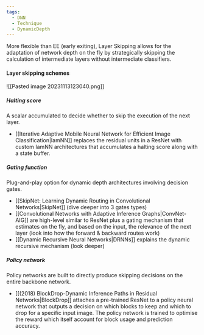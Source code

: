 ```yaml
---
tags:
  - DNN
  - Technique
  - DynamicDepth
---
```

More flexible than EE (early exiting), Layer Skipping allows for the adaptation of network depth on the fly by strategically skipping the calculation of intermediate layers without intermediate classifiers.
#### Layer skipping schemes
![[Pasted image 20231113123040.png]]
##### Halting score
A scalar accumulated to decide whether to skip the execution of the next layer. 
- [[Iterative Adaptive Mobile Neural Network for Efficient Image Classification|IamNN]] replaces the residual units in a ResNet with custom IamNN architectures that accumulates a halting score along with a state buffer.
##### Gating function
Plug-and-play option for dynamic depth architectures involving decision gates.
- [[SkipNet: Learning Dynamic Routing in Convolutional Networks|SkipNet]] (dive deeper into 3 gates types)
- [[Convolutional Networks with Adaptive Inference Graphs|ConvNet-AIG]] are high-level similar to ResNet plus a gating mechanism that estimates on the fly, and based on the input, the relevance of the next layer (look into how the forward & backward routes work)
- [[Dynamic Recursive Neural Networks|DRNNs]] explains the dynamic recursive mechanism (look deeper)
##### Policy network
Policy networks are built to directly produce skipping decisions on the entire backbone network.
- [[(2018) BlockDrop-Dynamic Inference Paths in Residual Networks|BlockDrop]] attaches a pre-trained ResNet to a policy neural network that outputs a decision on which blocks to keep and which to drop for a specific input image. The policy network is trained to optimise the reward which itself account for block usage and prediction accuracy.